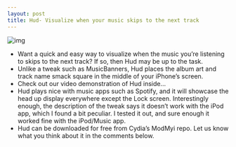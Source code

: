 ```yaml
---
layout: post
title: Hud- Visualize when your music skips to the next track
---
```

![img](http://media.idownloadblog.com/wp-content/uploads/2012/03/Hud-screenshot.jpg)
* Want a quick and easy way to visualize when the music you’re listening to skips to the next track? If so, then Hud may be up to the task.
* Unlike a tweak such as MusicBanners, Hud places the album art and track name smack square in the middle of your iPhone’s screen.
* Check out our video demonstration of Hud inside…
* Hud plays nice with music apps such as Spotify, and it will showcase the head up display everywhere except the Lock screen. Interestingly enough, the description of the tweak says it doesn’t work with the iPod app, which I found a bit peculiar. I tested it out, and sure enough it worked fine with the iPod/Music app.
* Hud can be downloaded for free from Cydia’s ModMyi repo. Let us know what you think about it in the comments below.

